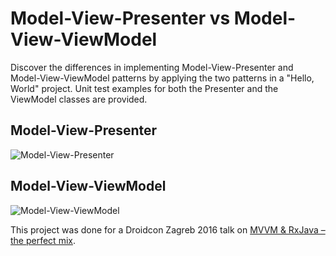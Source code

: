 # Model-View-Presenter vs Model-View-ViewModel 

Discover the differences in implementing Model-View-Presenter and Model-View-ViewModel patterns by applying the two patterns in a "Hello, World" project. 
Unit test examples for both the Presenter and the ViewModel classes are provided. 

## Model-View-Presenter 

![Model-View-Presenter](https://github.com/florina-muntenescu/MVPvsMVVM/blob/readme/screenshots/mvp.png?raw=true)

## Model-View-ViewModel 

![Model-View-ViewModel](https://github.com/florina-muntenescu/MVPvsMVVM/blob/readme/screenshots/mvvm.png?raw=true)


This project was done for a Droidcon Zagreb 2016 talk on [MVVM & RxJava – the perfect mix][droidcon].

   [droidcon]: <http://droidcon.hr/en/sessions/mvvm-rxjava-the-perfect-mix/>
